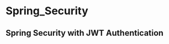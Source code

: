 # Spring_Security #
Spring Security with JWT Authentication
-----------------------------------------





